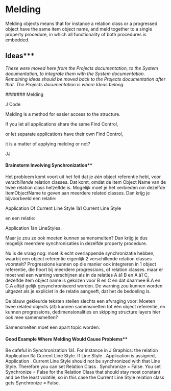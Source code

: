 ﻿Melding
=======

Melding objects means that for instance a relation class or a progressed object have the same item object name, and meld together to a single property procedure, in which all functionality of both procedures is embedded.

## Ideas***

*These were moved here from the Projects documentation, to the System documentation, to integrate them with the System documentation. Remaining ideas should be moved back to the Projects documentation after that. The Projects documentation is where Ideas belong.*

####### Melding

J Code

Melding is a method for easier access to the structure.

If you let all applications share the same Find Control,

or let separate applications have their own Find Control,

it is a matter of applying melding or not?

JJ

#### Brainstorm Involving Synchronization**	

Het probleem komt voort uit het feit dat je *één* object referentie hebt, voor *verschillende* relation classes. Dat komt, omdat de Item Object Name van de twee relation class hetzelfde is. Mogelijk moet je het verbieden om dezelfde ItemObjectName te geven  aan meerdere related classes. Dan krijg je bijvoorbeeld een relatie: 

Application Of Current Line Style 1à1 Current Line Style

en een relatie:

Application 1àn LineStyles.

Maar je zou ze ook moeten kunnen samensmelten? Dan krijg je dus mogelijk meerdere synchronisaties in dezelfde property procedure.

Nu is de vraag nog: moet ik echt overlappende synchronizatie hebben, waarbij een object referentie eigenlijk 2 verschillende relation classes voorstelt? Progressions kunnen op die manier ook integreren in 1 object referentie, die hoort bij meerdere progressions, of relation classes. maar er moet wel een warning verschijnen als in de relaties A à1 B en A à1 C, dezelfde item object name is gekozen voor B en C en dat daarmee B.A en C.A altijd gelijk gesynchroniseerd worden. De warning zou kunnen worden uitgezet als je expliciet in de relatie aangeeft, dat het de bedoeling is.

De blauw gekleurde teksten stellen slechts een afvraging voor: Moeten twee related objects (à1) kunnen samensmelten tot één object referentie, en kunnen progressions, dedimensionalities en skipping structure layers hier ook mee samensmelten?

Samensmelten moet een apart topic worden.

#### Good Example Where Melding Would Cause Problems**

Be cafeful in Synchronization 1à1. For instance in J Graphics: the relation Application ßà Current Line Style. If Line Style . Application is assigned, Application . Current Line Style should not be synchronized with that Line Style. Therefore you can set Relation Class . Synchronize = False. You set Synchronize = False for the Relation Class that should stay most constant and be the least volatile, so in this case the Current Line Style relation class gets Synchronize = False.

